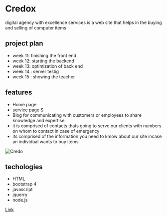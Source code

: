 # Credox
digital agency with excellence services is a web site that helps in the buying and selling of computer items 

## project plan 

- week 11:  finishing the front end 
- week 12: starting the backend 
- week 13: optimization of back end 
- week 14 : server testig 
- week 15 : showing the teacher 

## features 

-  Home page 
-  service page S
-  Blog for communicating with customers or employees to share knowledge and expertise.
- it is comprised of contacts thats going to serve our clients with numbers on whom to contact in case of emergency 
- its comprised of the information you need to kmow about our site incase an individual wants to buy items 

<p aligh="center"><img alt="Credo" src="https://thumbs.dreamstime.com/z/young-women-asian-coffeeshop-female-friends-enjoying-her-leisure-time-cafe-drinking-coffee-cappuccino-working-32378968.jpg"></p>

## techologies

- HTML 
- bootstrap 4
- javascript 
- jquerry 
- node.js 

<a href="https://inky-baroness.glitch.me/">Link</a>
